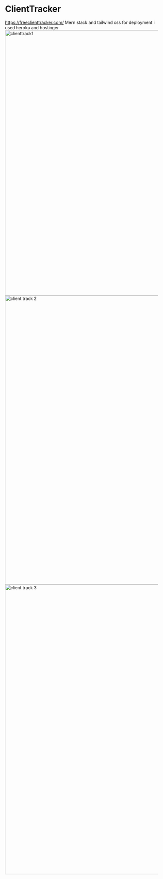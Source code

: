 # ClientTracker
https://freeclienttracker.com/
Mern stack and tailwind css for deployment i used heroku and hostinger
<img width="871" alt="clienttrack1" src="https://github.com/user-attachments/assets/57019f96-6d0f-4030-ae3a-51debc27b82c" />
<img width="950" alt="client track 2" src="https://github.com/user-attachments/assets/9168b789-b49d-44cd-a3bf-bac3ce566672" />
<img width="952" alt="client track 3" src="https://github.com/user-attachments/assets/fd630014-9cc5-46c7-98f5-7303252413e1" />

